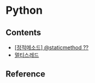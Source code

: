 # Python

## Contents
- [[정적메소드] @staticmethod ??](https://velog.io/@gjtang/staticmethod)
- [멀티스레드]()

## Reference


